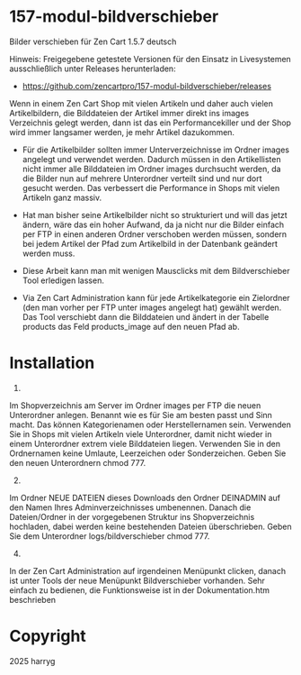 # 157-modul-bildverschieber
Bilder verschieben für Zen Cart 1.5.7 deutsch

Hinweis: 
Freigegebene getestete Versionen für den Einsatz in Livesystemen ausschließlich unter Releases herunterladen:
* https://github.com/zencartpro/157-modul-bildverschieber/releases

Wenn in einem Zen Cart Shop mit vielen Artikeln und daher auch vielen Artikelbildern, die Bilddateien der Artikel immer direkt ins images Verzeichnis gelegt werden, dann ist das ein Performancekiller und der Shop wird immer langsamer werden, je mehr Artikel dazukommen.

* Für die Artikelbilder sollten immer Unterverzeichnisse im Ordner images angelegt und verwendet werden. Dadurch müssen in den Artikellisten nicht immer alle Bilddateien im Ordner images durchsucht werden, da die Bilder nun auf mehrere Unterordner verteilt sind und nur dort gesucht werden.
Das verbessert die Performance in Shops mit vielen Artikeln ganz massiv.

* Hat man bisher seine Artikelbilder nicht so strukturiert und will das jetzt ändern, wäre das ein hoher Aufwand, da ja nicht nur die Bilder einfach per FTP in einen anderen Ordner verschoben werden müssen, sondern bei jedem Artikel der Pfad zum Artikelbild in der Datenbank geändert werden muss.

* Diese Arbeit kann man mit wenigen Mausclicks mit dem Bildverschieber Tool erledigen lassen.

* Via Zen Cart Administration kann für jede Artikelkategorie ein Zielordner (den man vorher per FTP unter images angelegt hat) gewählt werden. Das Tool verschiebt dann die Bilddateien und ändert in der Tabelle products das Feld products_image auf den neuen Pfad ab.

# Installation

1)
Im Shopverzeichnis am Server im Ordner images per FTP die neuen Unterordner anlegen.
Benannt wie es für Sie am besten passt und Sinn macht. Das können Kategorienamen oder Herstellernamen sein. 
Verwenden Sie in Shops mit vielen Artikeln viele Unterordner, damit nicht wieder in einem Unterordner extrem viele Bilddateien liegen.
Verwenden Sie in den Ordnernamen keine Umlaute, Leerzeichen oder Sonderzeichen.
Geben Sie den neuen Unterordnern chmod 777.

2)
Im Ordner NEUE DATEIEN dieses Downloads den Ordner DEINADMIN auf den Namen Ihres Adminverzeichnisses umbenennen.
Danach die Dateien/Ordner in der vorgegebenen Struktur ins Shopverzeichnis hochladen, dabei werden keine bestehenden Dateien überschrieben.
Geben Sie dem Unterordner logs/bildverschieber chmod 777.

4)
In der Zen Cart Administration auf irgendeinen Menüpunkt clicken, danach ist unter Tools der neue Menüpunkt Bildverschieber vorhanden.
Sehr einfach zu bedienen, die Funktionsweise ist in der Dokumentation.htm beschrieben

# Copyright 
2025 harryg

